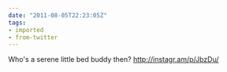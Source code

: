 ```yaml
---
date: "2011-08-05T22:23:05Z"
tags:
- imported
- from-twitter
---
```

Who's a serene little bed buddy then? http://instagr.am/p/JbzDu/
